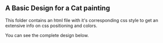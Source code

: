 ## A Basic Design for a Cat painting

This folder contains an html file with it's corresponding css style to get an extensive info on css positioning and colors.

You can see the complete design below.